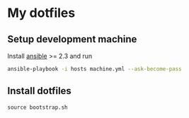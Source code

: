 # My dotfiles

## Setup development machine

Install [ansible] >= 2.3 and run

```bash
ansible-playbook -i hosts machine.yml --ask-become-pass
```


## Install dotfiles

```
source bootstrap.sh
```

[ansible]: https://docs.ansible.com/ansible/index.html
